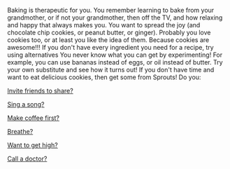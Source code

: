 Baking is therapeutic for you.  You remember
learning to bake from your grandmother, or if not your
grandmother, then off the TV, and how
relaxing and happy that always makes you.  You
want to spread the joy (and chocolate chip cookies, or peanut butter, or 
ginger).
Probably you love cookies too, or at least you like the idea of them.
Because cookies are awesome!!!
If you don't have every ingredient you need for a recipe, try using alternatives
You never know what you can get by experimenting!
For example, you can use bananas instead of eggs, or oil instead of butter.
Try your own substitute and see how it turns out!
If you don't have time and want to eat delicious cookies, then get some from Sprouts!
Do you:

[Invite friends to share?](../invite-friends/friends.md)

[Sing a song?](../sing-song/sing.md)

[Make coffee first?](../coffee/coffee.md)

[Breathe?](../yoga/breathe/breathe.md)

[Want to get high?](../weed/weed.md)

[Call a doctor?](../call-a-doctor/doctor.md)
